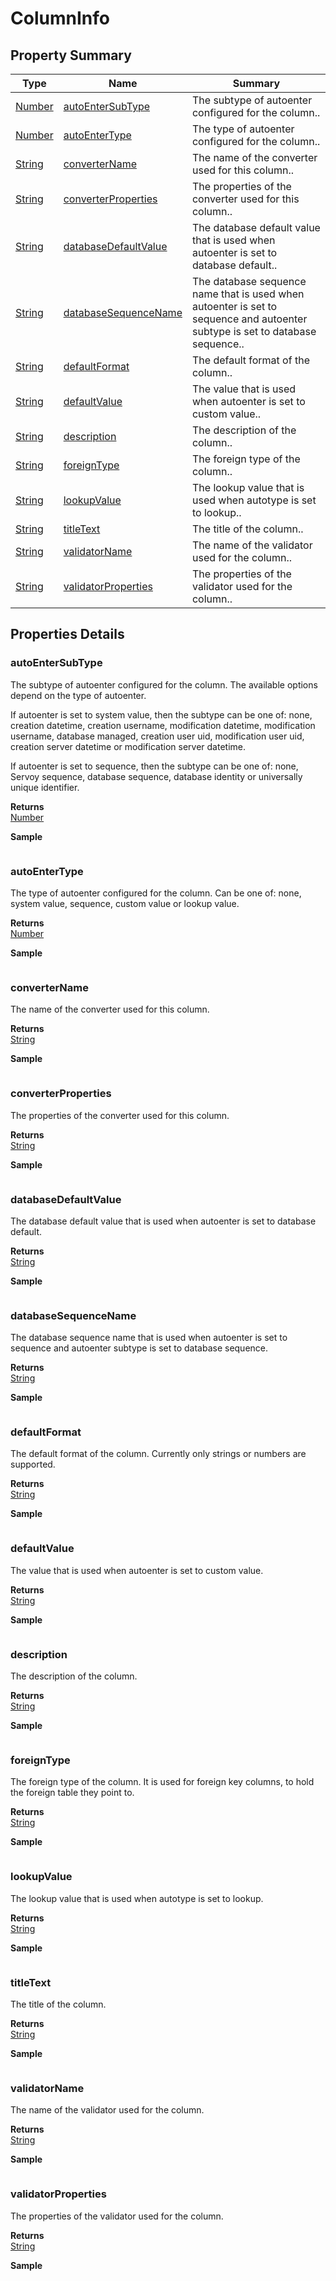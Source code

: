 #  ColumnInfo


## Property Summary

| Type                                                  | Name                    | Summary                                                                                                           |
| ----------------------------------------------------- | ----------------------- | ----------------------------------------------------------------------------------------------------------------- |
| [Number](../JSLib/Number.md) | [autoEnterSubType](ColumnInfo.md#autoEnterSubType)                   | The subtype of autoenter configured for the column..                                    |
| [Number](../JSLib/Number.md) | [autoEnterType](ColumnInfo.md#autoEnterType)                   | The type of autoenter configured for the column..                                    |
| [String](../JSLib/String.md) | [converterName](ColumnInfo.md#converterName)                   | The name of the converter used for this column..                                    |
| [String](../JSLib/String.md) | [converterProperties](ColumnInfo.md#converterProperties)                   | The properties of the converter used for this column..                                    |
| [String](../JSLib/String.md) | [databaseDefaultValue](ColumnInfo.md#databaseDefaultValue)                   | The database default value that is used when autoenter is set to database default..                                    |
| [String](../JSLib/String.md) | [databaseSequenceName](ColumnInfo.md#databaseSequenceName)                   | The database sequence name that is used when autoenter is set to sequence and autoenter subtype is set to database sequence..                                    |
| [String](../JSLib/String.md) | [defaultFormat](ColumnInfo.md#defaultFormat)                   | The default format of the column..                                    |
| [String](../JSLib/String.md) | [defaultValue](ColumnInfo.md#defaultValue)                   | The value that is used when autoenter is set to custom value..                                    |
| [String](../JSLib/String.md) | [description](ColumnInfo.md#description)                   | The description of the column..                                    |
| [String](../JSLib/String.md) | [foreignType](ColumnInfo.md#foreignType)                   | The foreign type of the column..                                    |
| [String](../JSLib/String.md) | [lookupValue](ColumnInfo.md#lookupValue)                   | The lookup value that is used when autotype is set to lookup..                                    |
| [String](../JSLib/String.md) | [titleText](ColumnInfo.md#titleText)                   | The title of the column..                                    |
| [String](../JSLib/String.md) | [validatorName](ColumnInfo.md#validatorName)                   | The name of the validator used for the column..                                    |
| [String](../JSLib/String.md) | [validatorProperties](ColumnInfo.md#validatorProperties)                   | The properties of the validator used for the column..                                    |

## Properties Details

### autoEnterSubType

The subtype of autoenter configured for the column. The available options depend
on the type of autoenter.

If autoenter is set to system value, then the subtype can be one of: none, creation datetime,
creation username, modification datetime, modification username, database managed,
creation user uid, modification user uid, creation server datetime or modification server datetime.

If autoenter is set to sequence, then the subtype can be one of: none, Servoy sequence,
database sequence, database identity or universally unique identifier.

**Returns**\
[Number](../JSLib/Number.md) 


**Sample**

```javascript

```
### autoEnterType

The type of autoenter configured for the column. Can be one of: none,
system value, sequence, custom value or lookup value.

**Returns**\
[Number](../JSLib/Number.md) 


**Sample**

```javascript

```
### converterName

The name of the converter used for this column.

**Returns**\
[String](../JSLib/String.md) 


**Sample**

```javascript

```
### converterProperties

The properties of the converter used for this column.

**Returns**\
[String](../JSLib/String.md) 


**Sample**

```javascript

```
### databaseDefaultValue

The database default value that is used when autoenter is set to database default.

**Returns**\
[String](../JSLib/String.md) 


**Sample**

```javascript

```
### databaseSequenceName

The database sequence name that is used when autoenter is set to sequence and autoenter subtype
is set to database sequence.

**Returns**\
[String](../JSLib/String.md) 


**Sample**

```javascript

```
### defaultFormat

The default format of the column.
Currently only strings or numbers are supported.

**Returns**\
[String](../JSLib/String.md) 


**Sample**

```javascript

```
### defaultValue

The value that is used when autoenter is set to custom value.

**Returns**\
[String](../JSLib/String.md) 


**Sample**

```javascript

```
### description

The description of the column.

**Returns**\
[String](../JSLib/String.md) 


**Sample**

```javascript

```
### foreignType

The foreign type of the column. It is used for foreign key columns, to hold the foreign table they point to.

**Returns**\
[String](../JSLib/String.md) 


**Sample**

```javascript

```
### lookupValue

The lookup value that is used when autotype is set to lookup.

**Returns**\
[String](../JSLib/String.md) 


**Sample**

```javascript

```
### titleText

The title of the column.

**Returns**\
[String](../JSLib/String.md) 


**Sample**

```javascript

```
### validatorName

The name of the validator used for the column.

**Returns**\
[String](../JSLib/String.md) 


**Sample**

```javascript

```
### validatorProperties

The properties of the validator used for the column.

**Returns**\
[String](../JSLib/String.md) 


**Sample**

```javascript

```

